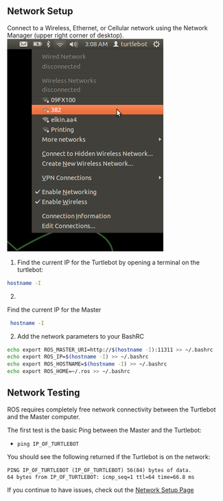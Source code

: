 ## Network Setup
Connect to a Wireless, Ethernet, or Cellular network using the Network Manager (upper right corner of desktop).
![](Resources/01/wificonf.png)

1. Find the current IP for the Turtlebot by opening a terminal on the turtlebot:
```bash
hostname -I
```

2. 
Find the current IP for the Master
```bash
 hostname -I
```

2. Add the network parameters to your BashRC
```bash
echo export ROS_MASTER_URI=http://$(hostname -I):11311 >> ~/.bashrc
echo export ROS_IP=$(hostname -I) >> ~/.bashrc
echo export ROS_HOSTNAME=$(hostname -I) >> ~/.bashrc
echo export ROS_HOME=~/.ros >> ~/.bashrc
```

## Network Testing
ROS requires completely free network connectivity between the Turtlebot and the Master computer.

The first test is the basic Ping between the Master and the Turtlebot:
- `ping IP_OF_TURTLEBOT`

You should see the following returned if the Turtlebot is on the network:
```
PING IP_OF_TURTLEBOT (IP_OF_TURTLEBOT) 56(84) bytes of data.
64 bytes from IP_OF_TURTLEBOT: icmp_seq=1 ttl=64 time=66.8 ms
```
If you continue to have issues, check out the [Network Setup Page](http://wiki.ros.org/ROS/NetworkSetup)
